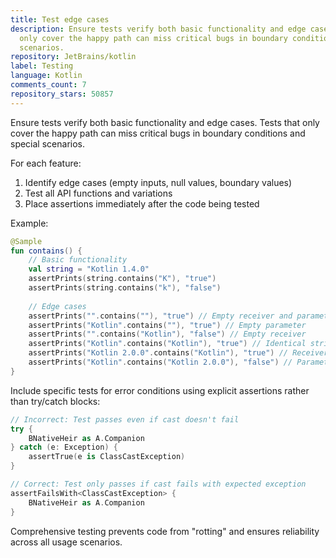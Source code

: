 ```yaml
---
title: Test edge cases
description: Ensure tests verify both basic functionality and edge cases. Tests that
  only cover the happy path can miss critical bugs in boundary conditions and special
  scenarios.
repository: JetBrains/kotlin
label: Testing
language: Kotlin
comments_count: 7
repository_stars: 50857
---
```


Ensure tests verify both basic functionality and edge cases. Tests that only cover the happy path can miss critical bugs in boundary conditions and special scenarios.

For each feature:
1. Identify edge cases (empty inputs, null values, boundary values)
2. Test all API functions and variations 
3. Place assertions immediately after the code being tested

Example:

```kotlin
@Sample
fun contains() {
    // Basic functionality
    val string = "Kotlin 1.4.0"
    assertPrints(string.contains("K"), "true")
    assertPrints(string.contains("k"), "false")
    
    // Edge cases
    assertPrints("".contains(""), "true") // Empty receiver and parameter
    assertPrints("Kotlin".contains(""), "true") // Empty parameter
    assertPrints("".contains("Kotlin"), "false") // Empty receiver
    assertPrints("Kotlin".contains("Kotlin"), "true") // Identical strings
    assertPrints("Kotlin 2.0.0".contains("Kotlin"), "true") // Receiver contains parameter
    assertPrints("Kotlin".contains("Kotlin 2.0.0"), "false") // Parameter contains receiver
}
```

Include specific tests for error conditions using explicit assertions rather than try/catch blocks:

```kotlin
// Incorrect: Test passes even if cast doesn't fail
try {
    BNativeHeir as A.Companion
} catch (e: Exception) {
    assertTrue(e is ClassCastException)
}

// Correct: Test only passes if cast fails with expected exception
assertFailsWith<ClassCastException> {
    BNativeHeir as A.Companion
}
```

Comprehensive testing prevents code from "rotting" and ensures reliability across all usage scenarios.
